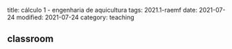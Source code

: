 title: cálculo 1 - engenharia de aquicultura
tags: 2021.1-raemf
date: 2021-07-24
modified: 2021-07-24
category: teaching

## classroom
